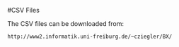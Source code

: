 #CSV Files

The CSV files can be downloaded from:
```
http://www2.informatik.uni-freiburg.de/~cziegler/BX/
```
